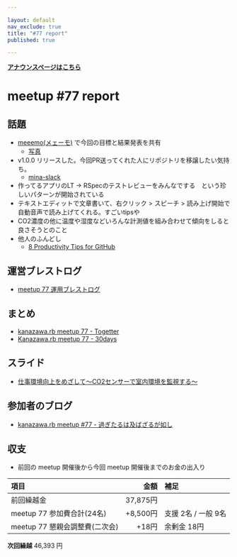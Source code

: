 ```yaml
---

layout: default
nav_exclude: true
title: "#77 report"
published: true

---
```


<div style="text-align: left;"><a href="../"><strong>アナウンスページはこちら</strong></a></div>

# meetup #77 report

## 話題

* [meeemo(メェーモ)](https://meeemo.space/) で今回の目標と結果発表を共有
  + [写真](http://30d.jp/kzrb/67/user/cotton/photo/75)
* v1.0.0 リリースした。今回PR送ってくれた人にリポジトリを移譲したい気持ち。
  + [mina-slack](https://github.com/TAKAyukiatkwsk/mina-slack)
* 作ってるアプリのLT → RSpecのテストレビューをみんなでする　という珍しいパターンが開始されている
* テキストエディットで文章書いて、右クリック > スピーチ > 読み上げ開始で自動音声で読み上げてくれる。すごいtipsや
* CO2濃度の他に温度や湿度などいろんな計測値を組み合わせて傾向をしると良さそうとのこと
* 他人のふんどし
  + [8 Productivity Tips for GitHub](https://dev.to/_darrenburns/8-productivity-tips-for-github-44kn)

## 運営ブレストログ

* [meetup 77 運用ブレストログ](https://github.com/kanazawarb/meetup/wiki/meetup-77-%E9%81%8B%E7%94%A8%E3%83%96%E3%83%AC%E3%82%B9%E3%83%88%E3%83%AD%E3%82%B0)

## まとめ

* [kanazawa.rb meetup 77 - Togetter](https://togetter.com/li/1311153)
* [Kanazawa.rb meetup 77 - 30days](http://30d.jp/kzrb/67)


## スライド

* [仕事環境向上をめざして〜CO2センサーで室内環境を監視する〜](https://speakerdeck.com/izawa/shi-shi-huan-jing-xiang-shang-womezasite-co2sensadeshi-nei-huan-jing-wojian-shi-suru)

## 参加者のブログ

* [kanazawa\.rb meetup \#77 \- 過ぎたるは及ばざるが如し](https://www.aligatame.net/entry/2019/01/22/200915)



## 収支

* 前回の meetup 開催後から今回 meetup 開催後までのお金の出入り

|項目                           |金額         |補足                                               |
|:------------------------------|------------:|:--------------------------------------------------|
| 前回繰越金                    |    37,875円 |                                                   |
| meetup 77 参加費合計(24名)    |    +8,500円 | 支援 2名 / 一般 9名                                  |
| meetup 77 懇親会調整費(二次会)|        +18円 | 余剰金 18円                                          |

**次回繰越**  46,393 円
